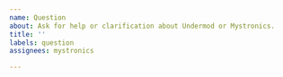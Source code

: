 ```yaml
---
name: Question
about: Ask for help or clarification about Undermod or Mystronics.
title: ''
labels: question
assignees: mystronics

---
```



